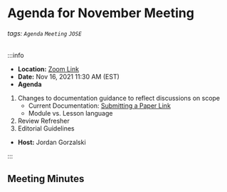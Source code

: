 Agenda for November Meeting
===

###### tags: `Agenda` `Meeting` `JOSE`

:::info
- **Location:** [Zoom Link](https://umich.zoom.us/j/93322248562)
- **Date:** Nov 16, 2021 11:30 AM (EST) 
- **Agenda**
1. Changes to documentation guidance to reflect discussions on scope 
    * Current Documentation: [Submitting a Paper Link](https://github.com/openjournals/docs/blob/jose/submitting.md) 
    * Module vs. Lesson language
3. Review Refresher  
5. Editorial Guidelines 


- **Host:** Jordan Gorzalski

:::

## Meeting Minutes


